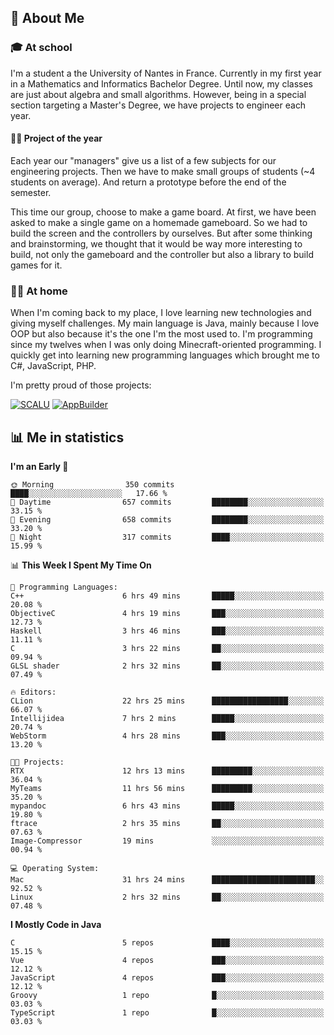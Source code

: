 ## 👀 About Me

### 🎓 At school

I'm a student a the University of Nantes in France. Currently in my first year in a Mathematics and Informatics Bachelor Degree. Until now, my classes are just about algebra and small algorithms. However, being in a special section targeting a Master's Degree, we have projects to engineer each year. 

#### 🔧🔬 Project of the year

Each year our "managers" give us a list of a few subjects for our engineering projects. Then we have to make small groups of students (~4 students on average). And return a prototype before the end of the semester.

This time our group, choose to make a game board. At first, we have been asked to make a single game on a homemade gameboard. So we had to build the screen and the controllers by ourselves. 
But after some thinking and brainstorming, we thought that it would be way more interesting to build, not only the gameboard and the controller but also a library to build games for it.

### 👨‍💻 At home

When I'm coming back to my place, I love learning new technologies and giving myself challenges. My main language is Java, mainly because I love OOP but also because it's the one I'm the most used to. I'm programming since my twelves when I was only doing Minecraft-oriented programming.  I quickly get into learning new programming languages which brought me to C#, JavaScript, PHP. 

I'm pretty proud of those projects:

[![SCALU](https://github-readme-stats.vercel.app/api/pin?username=renardfute&repo=SCALU)](https://github.com/renardfute/scalu)
[![AppBuilder](https://github-readme-stats.vercel.app/api/pin?username=pulsedev2&repo=AppBuilder)](https://github.com/pulsedev2/AppBuilder)

## 📊 Me in statistics
<!--START_SECTION:waka-->
**I'm an Early 🐤** 

```text
🌞 Morning                350 commits         ████░░░░░░░░░░░░░░░░░░░░░   17.66 % 
🌆 Daytime                657 commits         ████████░░░░░░░░░░░░░░░░░   33.15 % 
🌃 Evening                658 commits         ████████░░░░░░░░░░░░░░░░░   33.20 % 
🌙 Night                  317 commits         ████░░░░░░░░░░░░░░░░░░░░░   15.99 % 
```


📊 **This Week I Spent My Time On** 

```text
💬 Programming Languages: 
C++                      6 hrs 49 mins       █████░░░░░░░░░░░░░░░░░░░░   20.08 % 
ObjectiveC               4 hrs 19 mins       ███░░░░░░░░░░░░░░░░░░░░░░   12.73 % 
Haskell                  3 hrs 46 mins       ███░░░░░░░░░░░░░░░░░░░░░░   11.11 % 
C                        3 hrs 22 mins       ██░░░░░░░░░░░░░░░░░░░░░░░   09.94 % 
GLSL shader              2 hrs 32 mins       ██░░░░░░░░░░░░░░░░░░░░░░░   07.49 % 

🔥 Editors: 
CLion                    22 hrs 25 mins      █████████████████░░░░░░░░   66.07 % 
Intellijidea             7 hrs 2 mins        █████░░░░░░░░░░░░░░░░░░░░   20.74 % 
WebStorm                 4 hrs 28 mins       ███░░░░░░░░░░░░░░░░░░░░░░   13.20 % 

🐱‍💻 Projects: 
RTX                      12 hrs 13 mins      █████████░░░░░░░░░░░░░░░░   36.04 % 
MyTeams                  11 hrs 56 mins      █████████░░░░░░░░░░░░░░░░   35.20 % 
mypandoc                 6 hrs 43 mins       █████░░░░░░░░░░░░░░░░░░░░   19.80 % 
ftrace                   2 hrs 35 mins       ██░░░░░░░░░░░░░░░░░░░░░░░   07.63 % 
Image-Compressor         19 mins             ░░░░░░░░░░░░░░░░░░░░░░░░░   00.94 % 

💻 Operating System: 
Mac                      31 hrs 24 mins      ███████████████████████░░   92.52 % 
Linux                    2 hrs 32 mins       ██░░░░░░░░░░░░░░░░░░░░░░░   07.48 % 
```

**I Mostly Code in Java** 

```text
C                        5 repos             ████░░░░░░░░░░░░░░░░░░░░░   15.15 % 
Vue                      4 repos             ███░░░░░░░░░░░░░░░░░░░░░░   12.12 % 
JavaScript               4 repos             ███░░░░░░░░░░░░░░░░░░░░░░   12.12 % 
Groovy                   1 repo              █░░░░░░░░░░░░░░░░░░░░░░░░   03.03 % 
TypeScript               1 repo              █░░░░░░░░░░░░░░░░░░░░░░░░   03.03 % 
```




<!--END_SECTION:waka-->

